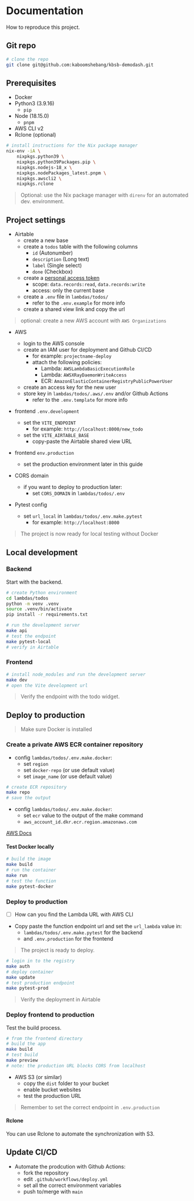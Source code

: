 # Documentation

How to reproduce this project.



Git repo
-----------------------------------------------

```sh
# clone the repo
git clone git@github.com:kaboomshebang/kbsb-demodash.git
```



Prerequisites
-----------------------------------------------

- Docker
- Python3 (3.9.16)
	- `pip`
- Node (18.15.0)
	- `pnpm`
- AWS CLI v2
- Rclone (optional)

```sh
# install instructions for the Nix package manager
nix-env -iA \
	nixpkgs.python39 \
	nixpkgs.python39Packages.pip \
	nixpkgs.nodejs-18_x \
	nixpkgs.nodePackages_latest.pnpm \
	nixpkgs.awscli2 \
	nixpkgs.rclone
```

> Optional: use the Nix package manager with `direnv` for an automated dev. environment.



Project settings
-----------------------------------------------

- Airtable
	- create a new base
	- create a `todos` table with the following columns
		- `id` (Autonumber)
		- `description` (Long text)
		- `label` (Single select)
		- `done` (Checkbox)
	- create a [personal access token](https://airtable.com/create/tokens)
		- scope: `data.records:read`, `data.records:write`
		- access: only the current base
	- create a `.env` file in `lambdas/todos/`
		- refer to the `.env.example` for more info
	- create a shared view link and copy the url

> optional: create a new AWS account with `AWS Organizations` 

- AWS
	- login to the AWS console
	- create an IAM user for deployment and Github CI/CD
		- for example: `projectname-deploy`
		- attach the following policies:
			- Lambda: `AWSLambdaBasicExecutionRole`
			- Lambda: `AWSXRayDaemonWriteAccess`
			- ECR: `AmazonElasticContainerRegistryPublicPowerUser`
	- create an access key for the new user
	- store key in `lambdas/todos/.aws/.env` and/or Github Actions
		- refer to the `.env.template` for more info

- frontend `.env.development`
	- set the `VITE_ENDPOINT`
		- for example: `http://localhost:8000/new_todo`
	- set the `VITE_AIRTABLE_BASE`
		-  copy-paste the Airtable shared view URL
- frontend `env.production`
	- set the production environment later in this guide

- CORS domain
	- if you want to deploy to production later:
		- set `CORS_DOMAIN` in `lambdas/todos/.env`

- Pytest config
	- set `url_local` in `lambdas/todos/.env.make.pytest`
		- for example: `http://localhost:8000`

> The project is now ready for local testing without Docker



Local development
-----------------------------------------------

### Backend

Start with the backend.

```sh
# create Python environment
cd lambdas/todos
python -m venv .venv
source .venv/bin/activate
pip install -r requirements.txt

# run the development server
make api
# test the endpoint
make pytest-local
# verify in Airtable
```

### Frontend

```sh
# install node_modules and run the development server
make dev
# open the Vite development url
```

> Verify the endpoint with the todo widget.



Deploy to production
-----------------------------------------------

> Make sure Docker is installed

### Create a private AWS ECR container repository

- config `lambdas/todos/.env.make.docker`:
	- set `region`
	- set `docker-repo` (or use default value)
	- set `image_name` (or use default value)

```sh
# create ECR repository
make repo
# save the output
```

- config `lambdas/todos/.env.make.docker`:
	- set `ecr` value to the output of the make command 
	- `aws_account_id.dkr.ecr.region.amazonaws.com`

[AWS Docs](https://docs.aws.amazon.com/AmazonECR/latest/userguide/getting-started-cli.html#cli-create-repository)

#### Test Docker locally

```sh
# build the image
make build
# run the container
make run
# test the function
make pytest-docker
```

### Deploy to production

- [ ] How can you find the Lambda URL with AWS CLI

- Copy paste the function endpoint url and set the `url_lambda` value in:
	- `lambdas/todos/.env.make.pytest` for the backend
	- and `.env.production` for the frontend

> The project is ready to deploy.

```sh
# login in to the registry
make auth
# deploy container
make update
# test production endpoint
make pytest-prod
``` 

> Verify the deployment in Airtable


### Deploy frontend to production

Test the build process.

```sh
# from the frontend directory
# build the app
make build
# test build
make preview
# note: the production URL blocks CORS from localhost
```

- AWS S3 (or similar)
	- copy the `dist` folder to your bucket
	- enable bucket websites
	- test the production URL

> Remember to set the correct endpoint in `.env.production`

#### Rclone

You can use Rclone to automate the synchronization with S3.



Update CI/CD
-----------------------------------------------

- Automate the prodcution with Github Actions:
	- fork the repository
	- edit `.github/workflows/deploy.yml`
	- set all the correct environment variables
	- push to/merge with `main`
